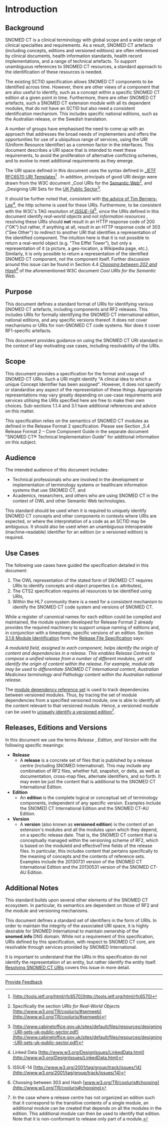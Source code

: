 # Introduction

## Background

SNOMED CT is a clinical terminology with global scope and a wide range of clinical specialties and requirements. As a result, SNOMED CT artefacts (including concepts, editions and versioned editions) are often referenced by clinical documents, health information standards, health record implementations, and a range of technical artefacts. To support unambiguous references to SNOMED CT resources, a standard approach to the identification of these resources is needed.

The existing SCTID specification allows SNOMED CT components to be identified across time. However, there are other views of a component that are also useful to identify, such as a concept within a specific SNOMED CT edition at a given point in time. Furthermore, there are other SNOMED CT artefacts, such a SNOMED CT extension module with all its dependent modules, that do not have an SCTID but also need a consistent identification mechanism. This includes specific national editions, such as the Australian release, or the Swedish translation.

A number of groups have emphasised the need to come up with an approach that addresses the broad needs of implementers and offers the opportunities for use of a ubiquitous range of services, using the URI (Uniform Resource Identifier) as a common factor in the interfaces. This document describes a URI space that is intended to meet these requirements, to avoid the proliferation of alternative conflicting schemes, and to evolve to meet additional requirements as they emerge.

The URI space defined in this document uses the syntax defined in [\_IETF RFC6570 URI Templates](#user-content-fn-1)[^1] . In addition, principals of good URI design were drawn from the W3C document \_Cool URIs for the [Semantic Web](#user-content-fn-2)[^2], and \_Designing URI Sets for the [UK Public Sector](#user-content-fn-3)[^3].

It should be further noted that, consistent with [the advice of Tim Berners-Lee](#user-content-fn-4)[^4], the http scheme is used for these URIs. Furthermore, to be consistent with the W3C's TAG resolution of[ _ISSUE-14_](#user-content-fn-5)[^5], since the URIs defined in this document identify _real-world objects_ and not _information resources_ , resolving these URIs should **not** result in an HTTP response code of 200 ("OK") but rather, if anything at all, result in an HTTP response code of 303 ("See Other") to redirect to another URI that identifies a representation of the identified component. The intuition here is that it is not possible to return a real-world object (e.g. "The Eiffel Tower"), but only a representation of it (a picture, a geo-location, a Wikipedia page, etc.). Similarly, it is only possible to return a representation of the identified SNOMED CT component, not the component itself. Further discussion around this issue can be found in Section 4.4 [_Choosing between 202 and Hash_](#user-content-fn-6)[^6] of the aforementioned W3C document _Cool URIs for the Semantic Web_.

## Purpose

This document defines a standard format of URIs for identifying various SNOMED CT artefacts, including components and RF2 releases. This includes URIs for formally identifying the SNOMED CT international edition, national editions, and any specific versions thereof. It does not cover mechanisms or URIs for non-SNOMED CT code systems. Nor does it cover RF1-specific artefacts.

This document provides guidance on using the SNOMED CT URI standard in the context of key motivating use cases, including resolvability of the URIs.

## Scope

This document provides a specification for the format and usage of SNOMED CT URIs. Such a URI might identify "A clinical idea to which a unique Concept Identifier has been assigned". However, it does not specify or standardise any aspect of the representation of these things. Appropriate representations may vary greatly depending on use-case requirements and services utilising the URIs specified here are free to make their own choices. Sub-sections 1.1.4 and 3.1 have additional references and advice on this matter.

This specification relies on the semantics of SNOMED CT modules as defined in the Release Format 2 specification. Please see Section \_5.4 Release Format 2 – Core Component Guide in the separate document "SNOMED CT® Technical Implementation Guide" for additional information on this subject.

## Audience

The intended audience of this document includes:

* Technical professionals who are involved in the development or implementation of terminology systems or healthcare information systems that use SNOMED CT, and
* Academics, researchers, and others who are using SNOMED CT in the context of OWL and other Semantic Web technologies.

This standard should be used when it is required to uniquely identify SNOMED CT concepts and other components in contexts where URIs are expected, or where the interpretation of a code as an SCTID may be ambiguous. It should also be used when an unambiguous interoperable (machine-readable) identifier for an edition (or a versioned edition) is required.

## Use Cases

The following use cases have guided the specification detailed in this document:

1. The OWL representation of the stated form of SNOMED CT requires URIs to identify concepts and object properties (i.e. attributes),
2. The CTS2 specification requires all resources to be identified using URIs,
3. Within the HL7 community there is a need for a consistent mechanism to identify the SNOMED CT code system and versions of SNOMED CT.

While a register of canonical names for each edition could be compiled and maintained, the module system developed for Release Format 2 already provides the required machinery to support unique naming of editions and, in conjunction with a timestamp, specific versions of an edition. Section [3.1.6 Module Identification](https://confluence.ihtsdotools.org/display/WIPRELFMT/3.1.6+Module+Identification) from the [Release File Specification](http://snomed.org/rfs) says:

_A moduleId field, assigned to each component, helps identify the origin of content and dependencies in a release. This enables Release Centres to compose a unified release from a number of different modules, yet still identify the origin of content within the release. For example, module ids may be used to differentiate SNOMED CT International content, Australian Medicines terminology and Pathology content within the Australian national release._

The [module dependency reference set](https://confluence.ihtsdotools.org/display/WIPRELFMT/5.2.4.2+Module+Dependency+Reference+Set) is used to track dependencies between versioned modules. Thus, by tracing the set of module dependencies from a specified versioned module, one is able to identify all the content relevant to that versioned module. Hence, a versioned module can be used to [uniquely identify a versioned edition](#user-content-fn-7)[^7].

## Releases, Editions and Versions

In this document we use the terms _Release_ , _Edition, and Version_ with the following specific meanings:

* **Release**
  * A **release** is a concrete set of files that is published by a release centre (including SNOMED International). This may include any combination of RF2 files, whether full, snapshot, or delta, as well as documentation, cross-map files, alternate identifiers, and so forth. It may even be just the content that is additional to the SNOMED CT International Edition.
* **Edition**
  * An **edition** is the complete logical or conceptual set of terminology components, independent of any specific version. Examples include the SNOMED CT International Edition and the SNOMED CT-AU Edition.
* **Version**
  * A **version** (also known as **versioned edition**) is the content of an extension's modules and all the modules upon which they depend, on a specific release date. That is, the SNOMED CT content that is conceptually managed within the versioning scheme of RF2, which is based on the moduleId and effectiveTime fields of the release files. In particular, this includes content that pertains specifically to the meaning of concepts and the contents of reference sets. Examples include the 20130731 version of the SNOMED CT International Edition and the 20130531 version of the SNOMED CT-AU Edition.

## Additional Notes

This standard builds upon several other elements of the SNOMED CT ecosystem. In particular, its semantics are dependent on those of RF2 and the module and versioning mechanisms.

This document defines a standard set of identifiers in the form of URIs. In order to maintain the integrity of the associated URI space, it is highly desirable for SNOMED International to maintain ownership of the **snomed.info** DNS domain. While not a requirement of this specification, URIs defined by this specification, with respect to SNOMED CT core, are resolvable through services provided by SNOMED International.

It is important to understand that the URIs in this specification do not identify the representation of an entity, but rather identify the entity itself. [Resolving SNOMED CT URIs](<../3 snomed-ct-uris-in-use/3.1-resolving-snomed-ct-uris.md>) covers this issue in more detail.

***

<a href="https://docs.google.com/forms/d/e/1FAIpQLScTmbZIf0UEQwYDkY27EEWBkaiYkHSbR0_9DmFrMLXoQLyL7Q/viewform?usp=pp_url&#x26;entry.1767247133=URI+Standard&#x26;entry.670899847=1%20Introduction" class="button primary">Provide Feedback</a>

[^1]: [http://tools.ietf.org/html/rfc6570](http://tools.ietf.org/html/rfc6570)

[^2]: Specifically the section _URIs for Real-World Objects_ [http://www.w3.org/TR/cooluris/#semweb](http://www.w3.org/TR/cooluris/#semweb)

[^3]: [http://www.cabinetoffice.gov.uk/sites/default/files/resources/designing-URI-sets-uk-public-sector.pdf](http://www.cabinetoffice.gov.uk/sites/default/files/resources/designing-URI-sets-uk-public-sector.pdf)

[^4]: Linked Data [http://www.w3.org/DesignIssues/LinkedData.html](http://www.w3.org/DesignIssues/LinkedData.html)

[^5]: ISSUE-14 [http://www.w3.org/2001/tag/group/track/issues/14](http://www.w3.org/2001/tag/group/track/issues/14)

[^6]: Choosing between 303 and Hash [www.w3.org/TR/cooluris#choosing](http://www.w3.org/TR/cooluris#choosing)

[^7]: In the case where a release centre has not organized an edition such that it correspond to the transitive contents of a single module, an additional module can be created that depends on all the modules in the edition. This additional module can then be used to identify that edition. Note that it is non-conformant to release only part of a module.
